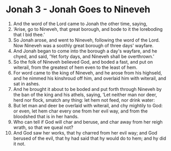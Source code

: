 # Jonah 3 - Jonah Goes to Nineveh

1. And the word of the Lord came to Jonah the other time, saying,
2. ‘Arise, go to Nineveh, that great borough, and bode to it the loreboding
   that I bid thee.’
3. So Jonah arose, and went to Nineveh, following the word of the Lord. Now
   Nineveh was a soothly great borough of three days' wayfare.
4. And Jonah began to come into the borough a day's wayfare, and he chyed, and
   said, ‘Yet forty days, and Nineveh shall be overthrown.’
5. So the folk of Nineveh believed God, and boded a fast, and put on witerail,
   from the greatest of hem even to the least of hem.
6. For word came to the king of Nineveh, and he arose from his highseld, and he
   nimmed his kinshroud off him, and overlaid him with witerail, and sat in
   ashes.
7. And he brought it about to be boded and put forth through Nineveh by the ban
   of the king and his athels, saying, ‘Let neither man nor deer, herd nor
   flock, smatch any thing: let hem not feed, nor drink water:
8. But let man and deer be overlaid with witerail, and chy mightily to God: or
   even, let hem char every one from her evil way, and from the bloodshed that
   is in her hands.
9. Who can tell if God will char and beruse, and char away from her reigh
   wrath, so that we queal not?
10. And God saw her works, that hy charred from her evil way; and God berused
    of the evil, that hy had said that hy would do to hem; and hy did it not.

<!-- Footnotes -->

